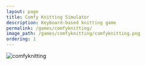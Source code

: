 ```yaml
---
layout: page
title: Comfy Knitting Simulator
description: Keyboard-based knitting game
permalink: /games/comfyknitting/
image_path: /games/comfyknitting/comfyknitting.png
ordering: 1
---
```

![comfyknitting]({{site.url}}/games/comfyknitting/comfyknitting.png)
